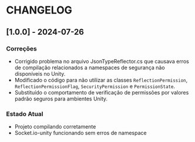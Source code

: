 # CHANGELOG

## [1.0.0] - 2024-07-26

### Correções
- Corrigido problema no arquivo JsonTypeReflector.cs que causava erros de compilação relacionados a namespaces de segurança não disponíveis no Unity.
- Modificado o código para não utilizar as classes `ReflectionPermission`, `ReflectionPermissionFlag`, `SecurityPermission` e `PermissionState`.
- Substituído o comportamento de verificação de permissões por valores padrão seguros para ambientes Unity.

### Estado Atual
- Projeto compilando corretamente
- Socket.io-unity funcionando sem erros de namespace 